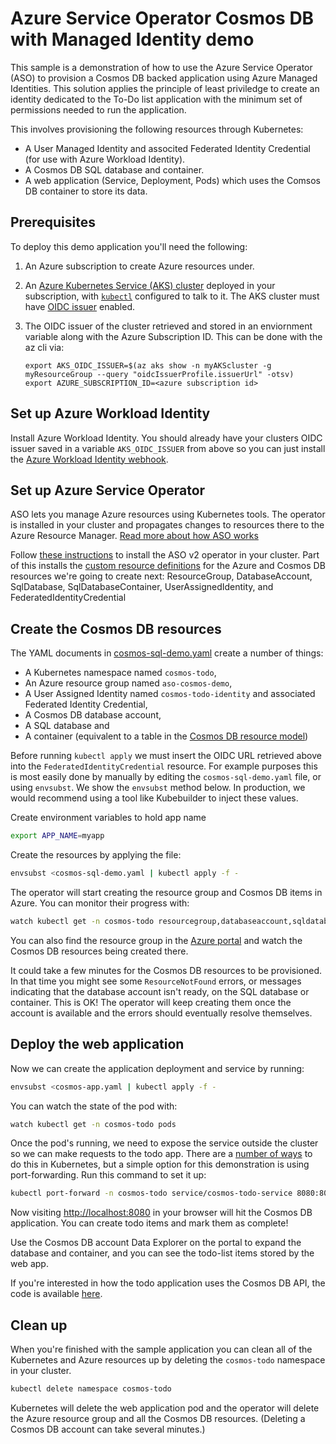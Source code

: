 # Azure Service Operator Cosmos DB with Managed Identity demo

This sample is a demonstration of how to use the Azure Service Operator (ASO) to provision a Cosmos DB backed
application using Azure Managed Identities. This solution applies the principle of least priviledge to create
an identity dedicated to the To-Do list application with the minimum set of permissions needed to run the application.

This involves provisioning the following resources through Kubernetes:
- A User Managed Identity and associted Federated Identity Credential (for use with Azure Workload Identity).
- A Cosmos DB SQL database and container.
- A web application (Service, Deployment, Pods) which uses the Comsos DB container to store its data.

## Prerequisites

To deploy this demo application you'll need the following:

1. An Azure subscription to create Azure resources under.

2. An [Azure Kubernetes Service (AKS) cluster](https://docs.microsoft.com/azure/aks/tutorial-kubernetes-deploy-cluster)
   deployed in your subscription, with [`kubectl`](https://kubernetes.io/docs/tasks/tools/#kubectl) configured to talk to it.
   The AKS cluster must have [OIDC issuer](https://learn.microsoft.com/azure/aks/cluster-configuration#oidc-issuer) enabled.

3. The OIDC issuer of the cluster retrieved and stored in an enviornment variable along with the Azure Subscription ID.
   This can be done with the az cli via:

   ```
   export AKS_OIDC_ISSUER=$(az aks show -n myAKScluster -g myResourceGroup --query "oidcIssuerProfile.issuerUrl" -otsv)
   export AZURE_SUBSCRIPTION_ID=<azure subscription id>
   ```

## Set up Azure Workload Identity

Install Azure Workload Identity. You should already have your clusters OIDC issuer saved in a variable `AKS_OIDC_ISSUER` 
from above so you can just 
install the [Azure Workload Identity webhook](https://azure.github.io/azure-workload-identity/docs/installation/mutating-admission-webhook.html).

## Set up Azure Service Operator

ASO lets you manage Azure resources using Kubernetes tools.
The operator is installed in your cluster and propagates changes to resources there to the Azure Resource Manager.
[Read more about how ASO works](https://github.com/azure/azure-service-operator#what-is-it)

Follow [these instructions](https://azure.github.io/azure-service-operator/#installation) to install the ASO v2 
operator in your cluster.
Part of this installs
the [custom resource definitions](https://kubernetes.io/docs/concepts/extend-kubernetes/api-extension/custom-resources/) for the Azure and Cosmos DB resources
we're going to create next: ResourceGroup, DatabaseAccount,
SqlDatabase, SqlDatabaseContainer, UserAssignedIdentity, and FederatedIdentityCredential


## Create the Cosmos DB resources

The YAML documents in [cosmos-sql-demo.yaml](cosmos-sql-demo.yaml) create a number of things:

* A Kubernetes namespace named `cosmos-todo`,
* An Azure resource group named `aso-cosmos-demo`,
* A User Assigned Identity named `cosmos-todo-identity` and associated Federated Identity Credential,
* A Cosmos DB database account,
* A SQL database and
* A container (equivalent to a table in the [Cosmos DB resource model](https://docs.microsoft.com/en-us/azure/cosmos-db/account-databases-containers-items))

Before running `kubectl apply` we must insert the OIDC URL retrieved above into the `FederatedIdentityCredential` resource. For example purposes this is most easily done
by manually by editing the `cosmos-sql-demo.yaml` file, or using `envsubst`. We show the `envsubst` method below. In production, we would recommend using a tool like Kubebuilder
to inject these values.

Create environment variables to hold app name
```sh
export APP_NAME=myapp
```

Create the resources by applying the file:
```sh
envsubst <cosmos-sql-demo.yaml | kubectl apply -f -
```

The operator will start creating the resource group and Cosmos DB items in Azure.
You can monitor their progress with:
```sh
watch kubectl get -n cosmos-todo resourcegroup,databaseaccount,sqldatabase,sqldatabasecontainer,userassignedidentity,federatedidentitycredential
```
You can also find the resource group in the [Azure portal](https://portal.azure.com) and watch the Cosmos DB resources being created there.

It could take a few minutes for the Cosmos DB resources to be provisioned.
In that time you might see some `ResourceNotFound` errors, or messages indicating that the database account isn't ready, on the SQL database or container.
This is OK!
The operator will keep creating them once the account is available and the errors should eventually resolve themselves.

## Deploy the web application

Now we can create the application deployment and service by running:
```sh
envsubst <cosmos-app.yaml | kubectl apply -f -
```

You can watch the state of the pod with:
```sh
watch kubectl get -n cosmos-todo pods
```

Once the pod's running, we need to expose the service outside the cluster so we can make requests to the todo app.
There are a [number of ways](https://kubernetes.io/docs/tutorials/kubernetes-basics/expose/expose-intro/) to do this in Kubernetes, but a simple option for this demonstration is using port-forwarding.
Run this command to set it up:
```sh
kubectl port-forward -n cosmos-todo service/cosmos-todo-service 8080:80
```

Now visiting [http://localhost:8080](http://localhost:8080) in your browser will hit the Cosmos DB application.
You can create todo items and mark them as complete!

Use the Cosmos DB account Data Explorer on the portal to expand the database and container, and you can see the todo-list items stored by the web app.

If you're interested in how the todo application uses the Cosmos DB API, the code is available [here](https://github.com/Azure-Samples/cosmos-dotnet-core-todo-app/tree/main/src).

## Clean up

When you're finished with the sample application you can clean all of the Kubernetes and Azure resources up by deleting the `cosmos-todo` namespace in your cluster.
```sh
kubectl delete namespace cosmos-todo
```

Kubernetes will delete the web application pod and the operator will delete the Azure resource group and all the Cosmos DB resources.
(Deleting a Cosmos DB account can take several minutes.)

